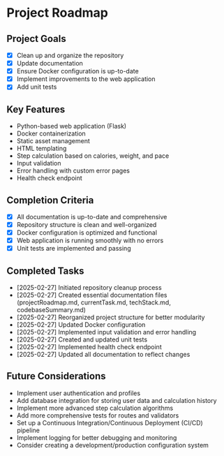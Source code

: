 # Project Roadmap

## Project Goals
- [x] Clean up and organize the repository
- [x] Update documentation
- [x] Ensure Docker configuration is up-to-date
- [x] Implement improvements to the web application
- [x] Add unit tests

## Key Features
- Python-based web application (Flask)
- Docker containerization
- Static asset management
- HTML templating
- Step calculation based on calories, weight, and pace
- Input validation
- Error handling with custom error pages
- Health check endpoint

## Completion Criteria
- [x] All documentation is up-to-date and comprehensive
- [x] Repository structure is clean and well-organized
- [x] Docker configuration is optimized and functional
- [x] Web application is running smoothly with no errors
- [x] Unit tests are implemented and passing

## Completed Tasks
- [2025-02-27] Initiated repository cleanup process
- [2025-02-27] Created essential documentation files (projectRoadmap.md, currentTask.md, techStack.md, codebaseSummary.md)
- [2025-02-27] Reorganized project structure for better modularity
- [2025-02-27] Updated Docker configuration
- [2025-02-27] Implemented input validation and error handling
- [2025-02-27] Created and updated unit tests
- [2025-02-27] Implemented health check endpoint
- [2025-02-27] Updated all documentation to reflect changes

## Future Considerations
- Implement user authentication and profiles
- Add database integration for storing user data and calculation history
- Implement more advanced step calculation algorithms
- Add more comprehensive tests for routes and validators
- Set up a Continuous Integration/Continuous Deployment (CI/CD) pipeline
- Implement logging for better debugging and monitoring
- Consider creating a development/production configuration system